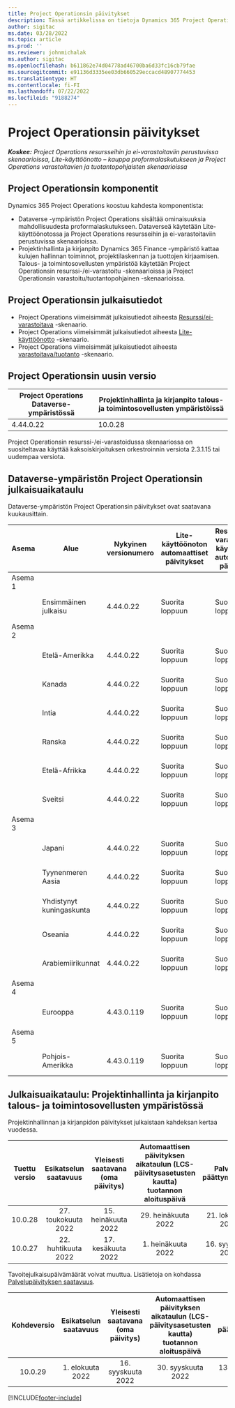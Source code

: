 ```yaml
---
title: Project Operationsin päivitykset
description: Tässä artikkelissa on tietoja Dynamics 365 Project Operationsin julkaistuista versioista.
author: sigitac
ms.date: 03/28/2022
ms.topic: article
ms.prod: ''
ms.reviewer: johnmichalak
ms.author: sigitac
ms.openlocfilehash: b611862e74d04778ad46700ba6d33fc16cb79fae
ms.sourcegitcommit: e91136d3335ee03db660529eccacd48907774453
ms.translationtype: HT
ms.contentlocale: fi-FI
ms.lasthandoff: 07/22/2022
ms.locfileid: "9188274"
---
```

# <a name="project-operations-updates"></a>Project Operationsin päivitykset

_**Koskee:** Project Operations resursseihin ja ei-varastoitaviin perustuvissa skenaarioissa, Lite-käyttöönotto – kauppa proformalaskutukseen ja Project Operations varastoitavien ja tuotantopohjaisten skenaarioissa_



## <a name="project-operations-components"></a>Project Operationsin komponentit

Dynamics 365 Project Operations koostuu kahdesta komponentista:

- Dataverse -ympäristön Project Operations sisältää ominaisuuksia mahdollisuudesta proformalaskutukseen. Dataverseä käytetään Lite-käyttöönotossa ja Project Operations resursseihin ja ei-varastoitaviin perustuvissa skenaarioissa.
- Projektinhallinta ja kirjanpito Dynamics 365 Finance -ympäristö kattaa kulujen hallinnan toiminnot, projektilaskennan ja tuottojen kirjaamisen. Talous- ja toimintosovellusten ympäristöä käytetään Project Operationsin resurssi-/ei-varastoitu -skenaarioissa ja Project Operationsin varastoitu/tuotantopohjainen -skenaarioissa.

## <a name="project-operations-release-notes"></a>Project Operationsin julkaisutiedot
- Project Operations viimeisimmät julkaisutiedot aiheesta [Resurssi/ei-varastoitava](whats-new-july-2022-resource-based.md) -skenaario.
- Project Operations viimeisimmät julkaisutiedot aiheesta [Lite-käyttöönotto](../pro/whats-new/whats-new-july-2022-lite.md) -skenaario.
- Project Operations viimeisimmät julkaisutiedot aiheesta [varastoitava/tuotanto](../prod-pma/whats-new/whats-new-jul-2022-stocked.md) -skenaario.

## <a name="project-operations-latest-version"></a>Project Operationsin uusin versio

| Project Operations Dataverse-ympäristössä | Projektinhallinta ja kirjanpito talous- ja toimintosovellusten ympäristöissä | 
| --- | --- |
| 4.44.0.22 | 10.0.28 |

Project Operationsin resurssi-/ei-varastoidussa skenaariossa on suositeltavaa käyttää kaksoiskirjoituksen orkestroinnin versiota 2.3.1.15 tai uudempaa versiota.

## <a name="release-schedule-for-project-operations-on-dataverse-environment"></a>Dataverse-ympäristön Project Operationsin julkaisuaikataulu

Dataverse-ympäristön Project Operationsin päivitykset ovat saatavana kuukausittain. 

| Asema | Alue | Nykyinen versionumero | Lite-käyttöönoton automaattiset päivitykset | Resurssin/ei-varastoitavan käyttöönoton automaattiset päivitykset | Seuraava versionumero | Seuraava yleisesti saatavilla oleva versio |
|-----------|-----------------------|-----------------|--------------------|---------------------|---------------------|---------------------|
| Asema 1 |   &nbsp;              |    &nbsp;       | &nbsp;             |      &nbsp;         |      &nbsp;         |      &nbsp;         |
|   &nbsp;  | Ensimmäinen julkaisu         |  4.44.0.22      | Suorita loppuun           | Suorita loppuun            | TBD                 | 05. elokuuta 2022       |
| Asema 2 |   &nbsp;              |    &nbsp;       | &nbsp;             |      &nbsp;         |      &nbsp;         |      &nbsp;         |
|   &nbsp;  | Etelä-Amerikka         |  4.44.0.22      | Suorita loppuun           | Suorita loppuun            | TBD                 | 06. elokuuta 2022       |
|   &nbsp;  | Kanada                |  4.44.0.22      | Suorita loppuun           | Suorita loppuun            | TBD                 | 06. elokuuta 2022       |
|   &nbsp;  | Intia                 |  4.44.0.22      | Suorita loppuun           | Suorita loppuun            | TBD                 | 06. elokuuta 2022       |
|   &nbsp;  | Ranska                |  4.44.0.22      | Suorita loppuun           | Suorita loppuun            | TBD                 | 06. elokuuta 2022       |
|   &nbsp;  | Etelä-Afrikka          |  4.44.0.22      | Suorita loppuun           | Suorita loppuun            | TBD                 | 06. elokuuta 2022       |
|   &nbsp;  | Sveitsi           |  4.44.0.22      | Suorita loppuun           | Suorita loppuun            | TBD                 | 06. elokuuta 2022       |
| Asema 3 |      &nbsp;           |     &nbsp;      |     &nbsp;         |      &nbsp;         |      &nbsp;         |      &nbsp;         |
|   &nbsp;  | Japani                 |  4.44.0.22      | Suorita loppuun      | Suorita loppuun       | TBD                 | 12. elokuuta 2022       |
|   &nbsp;  | Tyynenmeren Aasia          |  4.44.0.22      | Suorita loppuun      | Suorita loppuun       | TBD                 | 12. elokuuta 2022       |
|   &nbsp;  | Yhdistynyt kuningaskunta         |  4.44.0.22      | Suorita loppuun      | Suorita loppuun       | TBD                 | 12. elokuuta 2022       |
|   &nbsp;  | Oseania               |  4.44.0.22      | Suorita loppuun      | Suorita loppuun       | TBD                 | 12. elokuuta 2022       |
|   &nbsp;  | Arabiemiirikunnat  |  4.44.0.22      | Suorita loppuun      | Suorita loppuun       | TBD                 | 12. elokuuta 2022       |
| Asema 4 |     &nbsp;            |     &nbsp;      |     &nbsp;         |      &nbsp;         |      &nbsp;         |      &nbsp;         |
|   &nbsp;  | Eurooppa                |  4.43.0.119      | Suorita loppuun           | Suorita loppuun            | 4.44.0.22           | 29. heinäkuuta 2022       |
| Asema 5 |     &nbsp;            |     &nbsp;      |     &nbsp;         |      &nbsp;         |      &nbsp;         |      &nbsp;         |
|   &nbsp;  | Pohjois-Amerikka         |  4.43.0.119      | Suorita loppuun           | Suorita loppuun            | 4.44.0.22           | 05. elokuuta 2022       |

## <a name="release-schedule-for-project-management-and-accounting-in-the-finance-and-operations-apps-environment"></a>Julkaisuaikataulu: Projektinhallinta ja kirjanpito talous- ja toimintosovellusten ympäristössä

Projektinhallinnan ja kirjanpidon päivitykset julkaistaan kahdeksan kertaa vuodessa.

|Tuettu versio| Esikatselun saatavuus | Yleisesti saatavana (oma päivitys) | Automaattisen päivityksen aikataulun (LCS-päivitysasetusten kautta) tuotannon aloituspäivä |   Palvelun päättymispäivä   |
|:---------------:|:---------------------------:|:---------------------------------:|:--------------------------------------------------------------------:|:------------------:|
|     10.0.28     |      27. toukokuuta 2022           |        15. heinäkuuta 2022              |                          29. heinäkuuta 2022                               | 21. lokakuuta 2022   |
|     10.0.27     |      22. huhtikuuta 2022         |        17. kesäkuuta 2022              |                          1. heinäkuuta 2022                                | 16. syyskuuta 2022 |

Tavoitejulkaisupäivämäärät voivat muuttua. Lisätietoja on kohdassa [Palvelupäivityksen saatavuus](/dynamics365/fin-ops-core/fin-ops/get-started/public-preview-releases?toc=%2fdynamics365%2ffinance%2ftoc.json).

|Kohdeversio | Esikatselun saatavuus | Yleisesti saatavana (oma päivitys) | Automaattisen päivityksen aikataulun (LCS-päivitysasetusten kautta) tuotannon aloituspäivä |   Palvelun päättymispäivä   |
|:---------------:|:---------------------------:|:---------------------------------:|:--------------------------------------------------------------------:|:------------------:|
|     10.0.29     |      1. elokuuta 2022         |       16. syyskuuta 2022          |                        30. syyskuuta 2022                            | 13. tammikuuta 2023   |

[!INCLUDE[footer-include](../includes/footer-banner.md)]
